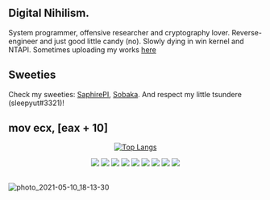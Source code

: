 ## Digital Nihilism.
System programmer, offensive researcher and cryptography lover. Reverse-engineer and just good little candy (no). Slowly dying in win kernel and NTAPI.
Sometimes uploading my works [here](https://nomenklaturaofslowdeath.blogspot.com/)

## Sweeties
Check my sweeties: [SaphirePI](https://github.com/SaphirePI), [Sobaka](https://github.com/LonelySpaceDog). And respect my little tsundere (sleepyut#3321)!

## mov ecx, [eax + 10]
<div align="center">
  
[![Top Langs](https://github-readme-stats.vercel.app/api/top-langs/?username=0xNUMB&theme=tokyonight)](https://github.com/0xNUMB/github-readme-stats)

![](https://img.shields.io/badge/OS-Win-informational?style=flat&logo=Windows&logoColor=white&color=blueviolet)
![](https://img.shields.io/badge/OS-ArchLinux-informational?style=flat&logo=Arch-Linux&logoColor=white&color=blueviolet)
![](https://img.shields.io/badge/Code-C-informational?style=flat&logo=C&logoColor=white&color=blueviolet)
![](https://img.shields.io/badge/Code-Assembly-informational?style=flat&logo=asm&logoColor=white&color=blueviolet)
![](https://img.shields.io/badge/Tools-VisualStudio-informational?style=flat&logo=Visual-Studio&logoColor=white&color=blueviolet)
![](https://img.shields.io/badge/Tools-CLion-informational?style=flat&logo=CLion&logoColor=white&color=blueviolet)
![](https://img.shields.io/badge/Tools-IDA-informational?style=flat&logo=IDA&logoColor=white&color=blueviolet)
![](https://img.shields.io/badge/Tools-Cutter-informational?style=flat&logo=Cutter&logoColor=white&color=blueviolet)
![](https://img.shields.io/badge/Tools-x64dbg-informational?style=flat&logo=x64dbg&logoColor=white&color=blueviolet)
  
</div>

##
![photo_2021-05-10_18-13-30](https://user-images.githubusercontent.com/45564102/124040138-021fca80-da0d-11eb-9d31-023b08a88ab4.jpg)
